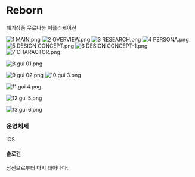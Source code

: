 # Reborn
폐기상품 무료나눔 어플리케이션

![1 MAIN.png](https://s3-us-west-2.amazonaws.com/secure.notion-static.com/79dbcf36-a6d4-437c-89ae-d93ec4955594/1_MAIN.png)
![2 OVERVIEW.png](https://s3-us-west-2.amazonaws.com/secure.notion-static.com/ba745c86-880b-4a9c-9b6f-9e6c2d4fa7ba/2_OVERVIEW.png)
![3 RESEARCH.png](https://s3-us-west-2.amazonaws.com/secure.notion-static.com/6b7367c7-105a-417c-829c-bb9e3a155f57/3_RESEARCH.png)
![4 PERSONA.png](https://s3-us-west-2.amazonaws.com/secure.notion-static.com/8235e997-ee29-442f-87ec-dd4ac5cf9a42/4_PERSONA.png)
![5 DESIGN CONCEPT.png](https://s3-us-west-2.amazonaws.com/secure.notion-static.com/bcd5c0cd-20ec-457c-8217-838a8bcc3ebc/5_DESIGN_CONCEPT.png)
![6 DESIGN CONCEPT-1.png](https://s3-us-west-2.amazonaws.com/secure.notion-static.com/a14e1b33-543f-4f08-a41b-20d7ed813edf/6_DESIGN_CONCEPT-1.png)
![7 CHARACTOR.png](https://s3-us-west-2.amazonaws.com/secure.notion-static.com/da6add1b-4308-4bb9-b1f2-30182c0f2f8d/7_CHARACTOR.png)

![8 gui 01.png](https://s3-us-west-2.amazonaws.com/secure.notion-static.com/b3d37b47-e602-4f07-a56a-22a67e65f811/8_gui_01.png)

![9 gui 02.png](https://s3-us-west-2.amazonaws.com/secure.notion-static.com/e7c98847-607e-48f5-a0e7-6316bf4a6945/9_gui_02.png)
![10 gui 3.png](https://s3-us-west-2.amazonaws.com/secure.notion-static.com/78e9039c-61b3-48b7-a02a-bfde159c4813/10_gui_3.png)

![11 gui 4.png](https://s3-us-west-2.amazonaws.com/secure.notion-static.com/3e63f1a1-1eaa-47e1-bd0a-d4fe88d4e929/11_gui_4.png)

![12 gui 5.png](https://s3-us-west-2.amazonaws.com/secure.notion-static.com/dfc85a71-aff9-4637-8c8a-7bae85373749/12_gui_5.png)

![13 gui 6.png](https://s3-us-west-2.amazonaws.com/secure.notion-static.com/0c17f301-a31e-444e-b0b2-77151c6ebee8/13_gui_6.png)

### 운영체제
iOS

#### 슬로건
당신으로부터 다시 태어나다.

